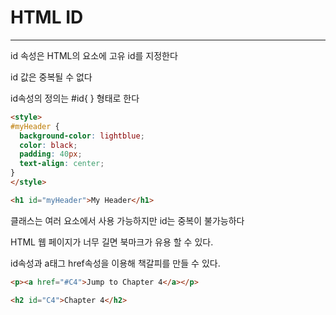 # HTML ID
-----------
id 속성은 HTML의 요소에 고유 id를 지정한다

id 값은 중복될 수 없다

id속성의 정의는 #id{ } 형태로 한다

```html
<style>
#myHeader {
  background-color: lightblue;
  color: black;
  padding: 40px;
  text-align: center;
}
</style>

<h1 id="myHeader">My Header</h1>
```

클래스는 여러 요소에서 사용 가능하지만 id는 중복이 불가능하다

HTML 웹 페이지가 너무 길면 북마크가 유용 할 수 있다.

id속성과 a태그 href속성을 이용해 책갈피를 만들 수 있다.

```html
<p><a href="#C4">Jump to Chapter 4</a></p>

<h2 id="C4">Chapter 4</h2>
```
